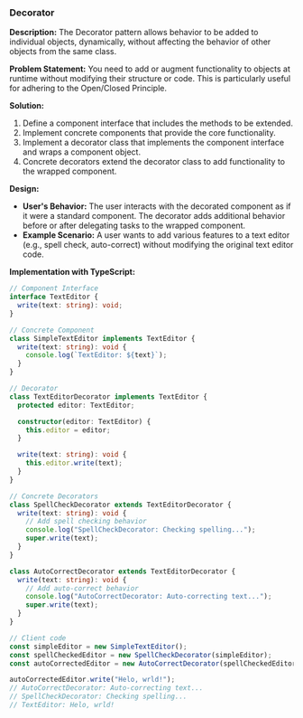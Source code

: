 ### Decorator

**Description:**
The Decorator pattern allows behavior to be added to individual objects, dynamically, without affecting the behavior of other objects from the same class.

**Problem Statement:**
You need to add or augment functionality to objects at runtime without modifying their structure or code. This is particularly useful for adhering to the Open/Closed Principle.

**Solution:**

1. Define a component interface that includes the methods to be extended.
2. Implement concrete components that provide the core functionality.
3. Implement a decorator class that implements the component interface and wraps a component object.
4. Concrete decorators extend the decorator class to add functionality to the wrapped component.

**Design:**

- **User's Behavior:** The user interacts with the decorated component as if it were a standard component. The decorator adds additional behavior before or after delegating tasks to the wrapped component.
- **Example Scenario:** A user wants to add various features to a text editor (e.g., spell check, auto-correct) without modifying the original text editor code.

**Implementation with TypeScript:**

```typescript
// Component Interface
interface TextEditor {
  write(text: string): void;
}

// Concrete Component
class SimpleTextEditor implements TextEditor {
  write(text: string): void {
    console.log(`TextEditor: ${text}`);
  }
}

// Decorator
class TextEditorDecorator implements TextEditor {
  protected editor: TextEditor;

  constructor(editor: TextEditor) {
    this.editor = editor;
  }

  write(text: string): void {
    this.editor.write(text);
  }
}

// Concrete Decorators
class SpellCheckDecorator extends TextEditorDecorator {
  write(text: string): void {
    // Add spell checking behavior
    console.log("SpellCheckDecorator: Checking spelling...");
    super.write(text);
  }
}

class AutoCorrectDecorator extends TextEditorDecorator {
  write(text: string): void {
    // Add auto-correct behavior
    console.log("AutoCorrectDecorator: Auto-correcting text...");
    super.write(text);
  }
}

// Client code
const simpleEditor = new SimpleTextEditor();
const spellCheckedEditor = new SpellCheckDecorator(simpleEditor);
const autoCorrectedEditor = new AutoCorrectDecorator(spellCheckedEditor);

autoCorrectedEditor.write("Helo, wrld!");
// AutoCorrectDecorator: Auto-correcting text...
// SpellCheckDecorator: Checking spelling...
// TextEditor: Helo, wrld!
```
